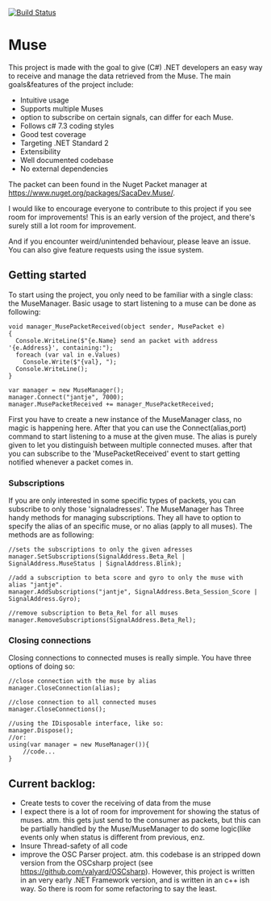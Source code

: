 [![Build Status](https://sacazioto.visualstudio.com/Muse/_apis/build/status/Muse-CI?branchName=master)](https://sacazioto.visualstudio.com/Muse/_build/latest?definitionId=6?branchName=master)

# Muse
This project is made with the goal to give (C#) .NET developers an easy way to receive and manage the data retrieved from the Muse.
The main goals&features of the project include:
*  Intuitive usage
*  Supports multiple Muses
*  option to subscribe on certain signals, can differ for each Muse.
*  Follows c# 7.3 coding styles
*  Good test coverage
*  Targeting .NET Standard 2
*  Extensibility
*  Well documented codebase
*  No external dependencies

The packet can been found in the Nuget Packet manager at https://www.nuget.org/packages/SacaDev.Muse/.

I would like to encourage everyone to contribute to this project if you see room for improvements!
This is an early version of the project, and there's surely still a lot room for improvement.

And if you encounter weird/unintended behaviour, please leave an issue.
You can also give feature requests using the issue system.

## Getting started
To start using the project, you only need to be familiar with a single class: the MuseManager.
Basic usage to start listening to a muse can be done as following:
```	
void manager_MusePacketReceived(object sender, MusePacket e)
{
  Console.WriteLine($"{e.Name} send an packet with address '{e.Address}', containing:");
  foreach (var val in e.Values)
    Console.Write($"{val}, ");
  Console.WriteLine();
}

var manager = new MuseManager();
manager.Connect("jantje", 7000);
manager.MusePacketReceived += manager_MusePacketReceived;
```
First you have to create a new instance of the MuseManager class, no magic is happening here.
After that you can use the Connect(alias,port) command to start listening to a muse at the given muse. The alias is purely given to let you distinguish between multiple connected muses.
after that you can subscribe to the 'MusePacketReceived' event to start getting notified whenever a packet comes in.
### Subscriptions
If you are only interested in some specific types of packets, you can subscribe to only those 'signaladresses'.
The MuseManager has Three handy methods for managing subscriptions.
They all have to option to specify the alias of an specific muse, or no alias (apply to all muses).
The methods are as following:
```
//sets the subscriptions to only the given adresses
manager.SetSubscriptions(SignalAddress.Beta_Rel | SignalAddress.MuseStatus | SignalAddress.Blink);

//add a subscription to beta score and gyro to only the muse with alias "jantje".
manager.AddSubscriptions("jantje", SignalAddress.Beta_Session_Score | SignalAddress.Gyro);

//remove subscription to Beta_Rel for all muses
manager.RemoveSubscriptions(SignalAddress.Beta_Rel);
```

### Closing connections
Closing connections to connected muses is really simple. You have three options of doing so:
```
//close connection with the muse by alias
manager.CloseConnection(alias);

//close connection to all connected muses
manager.CloseConnections();

//using the IDisposable interface, like so:
manager.Dispose();
//or:
using(var manager = new MuseManager()){
    //code...
}
```

## Current backlog:
*  Create tests to cover the receiving of data from the muse
*  I expect there is a lot of room for improvement for showing the status of muses. atm. this gets just send to the consumer as packets, but this can be partially handled by the Muse/MuseManager to do some logic(like events only when status is different from previous, enz.
*  Insure Thread-safety of all code
*  improve the OSC Parser project. atm. this codebase is an stripped down version from the OSCsharp project (see https://github.com/valyard/OSCsharp). However, this project is written in an very early .NET Framework version, and is written in an c++ ish way. So there is room for some refactoring to say the least.
